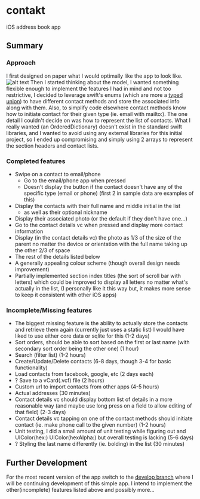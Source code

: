 # contakt
iOS address book app

## Summary
### Approach
I first designed on paper what I would optimally like the app to look like.
![alt text][initial-diagram]
Then I started thinking about the model, I wanted something flexible enough to implement the features I had in mind and not too restrictive, I decided to leverage swift's enums (which are more a [typed union](https://en.wikipedia.org/wiki/Union_type)) to have different contact methods and store the associated info along with them. Also, to simplify code elsewhere contact methods know how to initiate contact for their given type (ie. email with mailto:). The one detail I couldn't decide on was how to represent the list of contacts. What I really wanted (an OrderedDictionary) doesn't exist in the standard swift libraries, and I wanted to avoid using any external libraries for this initial project, so I ended up compromising and simply using 2 arrays to represent the section headers and contact lists.

### Completed features
* Swipe on a contact to email/phone
	* Go to the email/phone app when pressed
	* Doesn't display the button if the contact doesn't have any of the specific type (email or phone) (first 2 in sample data are examples of this)
* Display the contacts with their full name and middle initial in the list
	* as well as their optional nickname
* Display their associated photo (or the default if they don't have one...)
* Go to the contact details vc when pressed and display more contact information
* Display (in the contact details vc) the photo as 1/3 of the size of the parent no matter the device or orientation with the full name taking up the other 2/3 of space
* The rest of the details listed below
* A generally appealing colour scheme (though overall design needs improvement)
* Partially implemented section index titles (the sort of scroll bar with letters) which could be improved to display all letters no matter what's actually in the list, (I personally like it this way but, it makes more sense to keep it consistent with other iOS apps)

### Incomplete/Missing features
* The biggest missing feature is the ability to actually store the contacts and retrieve them again (currently just uses a static list) I would have liked to use either core data or sqlite for this (1-2 days)
* Sort orders, should be able to sort based on the first or last name (with secondary sort order being the other one) (1 hour)
* Search (filter list) (1-2 hours)
* Create/Update/Delete contacts (6-8 days, though 3-4 for basic functionality)
* Load contacts from facebook, google, etc (2 days each)
* ? Save to a vCard(.vcf) file (2 hours)
* Custom url to import contacts from other apps (4-5 hours)
* Actual addresses (30 minutes)
* Contact details vc should display bottom list of details in a more reasonable way (and maybe use long press on a field to allow editing of that field) (2-3 days)
* Contact details vc tapping on one of the contact methods should initiate contact (ie. make phone call to the given number) (1-2 hours)
* Unit testing, I did a small amount of unit testing while figuring out and UIColor(hex:) UIColor(hexAlpha:) but overall testing is lacking (5-6 days)
* ? Styling the last name differently (ie. bolding) in the list (30 minutes)


## Further Development
For the most recent version of the app switch to the [develop branch](https://github.com/ciiqr/contakt/tree/develop) where I will be continuing development of this simple app. I intend to implement the other(incomplete) features listed above and possibly more...

[//]: # (Resource References)
[initial-diagram]: http://williamvilleneuve.ca/static-resources/github/contakt/images/initial-design.jpg "Initial Design Sketch"

